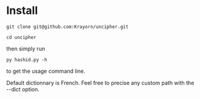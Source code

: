 # Install

`git clone git@github.com:Krayorn/uncipher.git`


```
cd uncipher

```

then simply run

`py hashid.py -h`

to get the usage command line.

Default dictionnary is French. Feel free to precise any custom path with the --dict option.
